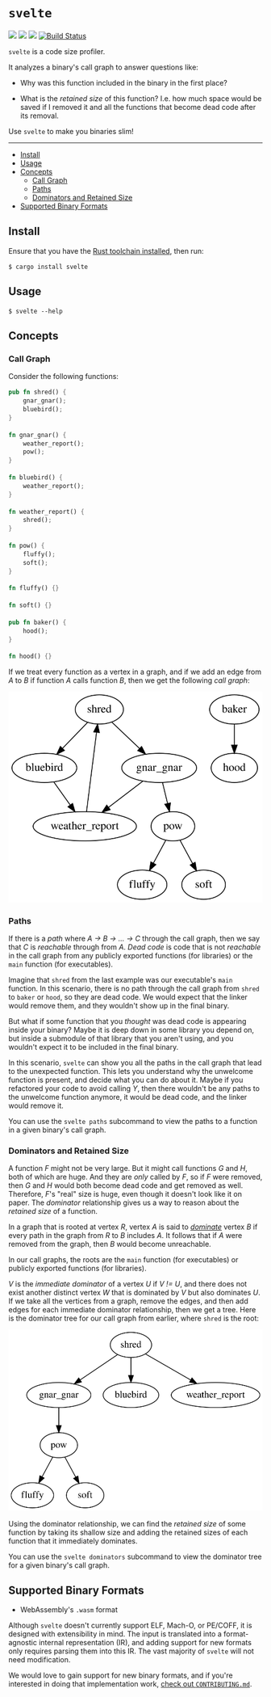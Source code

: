 # `svelte`

[![](https://docs.rs/svelte/badge.svg)](https://docs.rs/svelte/)
[![](https://img.shields.io/crates/v/svelte.svg)](https://crates.io/crates/svelte)
[![](https://img.shields.io/crates/d/svelte.svg)](https://crates.io/crates/svelte)
[![Build Status](https://travis-ci.org/fitzgen/svelte.svg?branch=master)](https://travis-ci.org/fitzgen/svelte)

`svelte` is a code size profiler.

It analyzes a binary's call graph to answer questions like:

* Why was this function included in the binary in the first place?

* What is the *retained size* of this function? I.e. how much space would be
  saved if I removed it and all the functions that become dead code after its
  removal.

Use `svelte` to make you binaries slim!

--------------------------------------------------------------------------------

<!-- START doctoc generated TOC please keep comment here to allow auto update -->
<!-- DON'T EDIT THIS SECTION, INSTEAD RE-RUN doctoc TO UPDATE -->


- [Install](#install)
- [Usage](#usage)
- [Concepts](#concepts)
  - [Call Graph](#call-graph)
  - [Paths](#paths)
  - [Dominators and Retained Size](#dominators-and-retained-size)
- [Supported Binary Formats](#supported-binary-formats)

<!-- END doctoc generated TOC please keep comment here to allow auto update -->

## Install

Ensure that you have the [Rust toolchain installed](https://www.rust-lang.org/),
then run:

```
$ cargo install svelte
```

## Usage

```
$ svelte --help
```

## Concepts

### Call Graph

Consider the following functions:

```rust
pub fn shred() {
    gnar_gnar();
    bluebird();
}

fn gnar_gnar() {
    weather_report();
    pow();
}

fn bluebird() {
    weather_report();
}

fn weather_report() {
    shred();
}

fn pow() {
    fluffy();
    soft();
}

fn fluffy() {}

fn soft() {}

pub fn baker() {
    hood();
}

fn hood() {}
```

If we treat every function as a vertex in a graph, and if we add an edge from
*A* to *B* if function *A* calls function *B*, then we get the following *call
graph*:

[<img alt="Call Graph" src="./call-graph.svg"/>](./call-graph.svg)

### Paths

If there is a *path* where *A → B → ... → C* through the call graph, then we say
that *C* is *reachable* through from *A*. *Dead code* is code that is not
*reachable* in the call graph from any publicly exported functions (for
libraries) or the `main` function (for executables).

Imagine that `shred` from the last example was our executable's `main`
function. In this scenario, there is no path through the call graph from `shred`
to `baker` or `hood`, so they are dead code. We would expect that the linker
would remove them, and they wouldn't show up in the final binary.

But what if some function that you *thought* was dead code is appearing inside
your binary? Maybe it is deep down in some library you depend on, but inside a
submodule of that library that you aren't using, and you wouldn't expect it to
be included in the final binary.

In this scenario, `svelte` can show you all the paths in the call graph that
lead to the unexpected function. This lets you understand why the unwelcome
function is present, and decide what you can do about it. Maybe if you
refactored your code to avoid calling *Y*, then there wouldn't be any paths to
the unwelcome function anymore, it would be dead code, and the linker would
remove it.

You can use the `svelte paths` subcommand to view the paths to a function in a
given binary's call graph.

### Dominators and Retained Size

A function *F* might not be very large. But it might call functions *G* and *H*,
both of which are huge. And they are *only* called by *F*, so if *F* were
removed, then *G* and *H* would both become dead code and get removed as
well. Therefore, *F*'s "real" size is huge, even though it doesn't look like it
on paper. The *dominator* relationship gives us a way to reason about the
*retained size* of a function.

In a graph that is rooted at vertex *R*, vertex *A* is said to
[*dominate*][dominators] vertex *B* if every path in the graph from *R* to *B*
includes *A*. It follows that if *A* were removed from the graph, then *B* would
become unreachable.

In our call graphs, the roots are the `main` function (for executables) or
publicly exported functions (for libraries).

*V* is the *immediate dominator* of a vertex *U* if *V != U*, and there does not
exist another distinct vertex *W* that is dominated by *V* but also dominates
*U*. If we take all the vertices from a graph, remove the edges, and then add
edges for each immediate dominator relationship, then we get a tree. Here is the
dominator tree for our call graph from earlier, where `shred` is the root:

[<img alt="Dominator Tree" src="./dominator-tree.svg"/>](./dominator-tree.svg)

Using the dominator relationship, we can find the *retained size* of some
function by taking its shallow size and adding the retained sizes of each
function that it immediately dominates.

You can use the `svelte dominators` subcommand to view the dominator tree for a
given binary's call graph.

[dominators]: https://en.wikipedia.org/wiki/Dominator_(graph_theory)

## Supported Binary Formats

* WebAssembly's `.wasm` format

Although `svelte` doesn't currently support ELF, Mach-O, or PE/COFF, it is
designed with extensibility in mind. The input is translated into a
format-agnostic internal representation (IR), and adding support for new formats
only requires parsing them into this IR. The vast majority of `svelte` will not
need modification.

We would love to gain support for new binary formats, and if you're interested
in doing that implementation work, [check out
`CONTRIBUTING.md`](./CONTRIBUTING.md).
